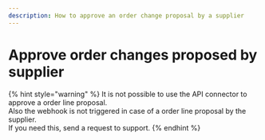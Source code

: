 ```yaml
---
description: How to approve an order change proposal by a supplier
---
```


# Approve order changes proposed by supplier

{% hint style="warning" %}
It is not possible to use the API connector to approve a order line proposal.   
Also the webhook is not triggered in case of a order line proposal by the supplier.  
If you need this, send a request to support.
{% endhint %}

